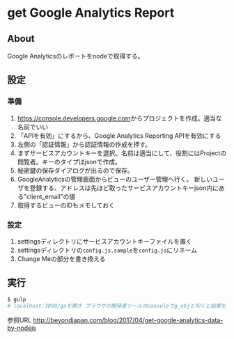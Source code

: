 # get Google Analytics Report

## About
Google Analyticsのレポートをnodeで取得する。

## 設定
### 準備
1. <https://console.developers.google.com>からプロジェクトを作成。適当な名前でいい
1. 「APIを有効」にするから、Google Analytics Reporting APIを有効にする
1. 左側の「認証情報」から認証情報の作成を押す。
1. まずサービスアカウントキーを選択。名前は適当にして、役割にはProjectの閲覧者。キーのタイプはjsonで作成。
1. 秘密鍵の保存ダイアログが出るので保存。
1. GoogleAnalyticsの管理画面からビューのユーザー管理へ行く。 新しいユーザを登録する、アドレスは先ほど取ったサービスアカウントキーjson内にある"client_email"の値
1. 取得するビューのIDもメモしておく
### 設定
1. settingsディレクトリにサービスアカウントキーファイルを置く
1. settingsディレクトリの`config.js.sample`を`config.js`にリネーム
1. Change Meの部分を書き換える

## 実行

```bash
$ gulp
# localhost:3000/gaを開き ブラウザの開発者ツールのconsoleでg_objと叩くと結果を表示
```



参照URL
<http://beyondjapan.com/blog/2017/04/get-google-analytics-data-by-nodejs>